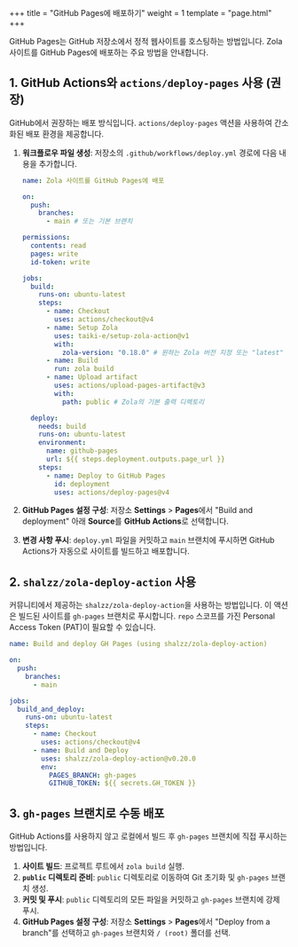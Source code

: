 +++
title = "GitHub Pages에 배포하기"
weight = 1
template = "page.html"
+++

GitHub Pages는 GitHub 저장소에서 정적 웹사이트를 호스팅하는 방법입니다. Zola 사이트를 GitHub Pages에 배포하는 주요 방법을 안내합니다.

## 1. GitHub Actions와 `actions/deploy-pages` 사용 (권장)

GitHub에서 권장하는 배포 방식입니다. `actions/deploy-pages` 액션을 사용하여 간소화된 배포 환경을 제공합니다.

1.  **워크플로우 파일 생성**: 저장소의 `.github/workflows/deploy.yml` 경로에 다음 내용을 추가합니다.

    ```yaml
    name: Zola 사이트를 GitHub Pages에 배포

    on:
      push:
        branches:
          - main # 또는 기본 브랜치

    permissions:
      contents: read
      pages: write
      id-token: write

    jobs:
      build:
        runs-on: ubuntu-latest
        steps:
          - name: Checkout
            uses: actions/checkout@v4
          - name: Setup Zola
            uses: taiki-e/setup-zola-action@v1
            with:
              zola-version: "0.18.0" # 원하는 Zola 버전 지정 또는 "latest"
          - name: Build
            run: zola build
          - name: Upload artifact
            uses: actions/upload-pages-artifact@v3
            with:
              path: public # Zola의 기본 출력 디렉토리

      deploy:
        needs: build
        runs-on: ubuntu-latest
        environment:
          name: github-pages
          url: ${{ steps.deployment.outputs.page_url }}
        steps:
          - name: Deploy to GitHub Pages
            id: deployment
            uses: actions/deploy-pages@v4
    ```

2.  **GitHub Pages 설정 구성**: 저장소 **Settings** > **Pages**에서 "Build and deployment" 아래 **Source**를 **GitHub Actions**로 선택합니다.

3.  **변경 사항 푸시**: `deploy.yml` 파일을 커밋하고 `main` 브랜치에 푸시하면 GitHub Actions가 자동으로 사이트를 빌드하고 배포합니다.

## 2. `shalzz/zola-deploy-action` 사용

커뮤니티에서 제공하는 `shalzz/zola-deploy-action`을 사용하는 방법입니다. 이 액션은 빌드된 사이트를 `gh-pages` 브랜치로 푸시합니다. `repo` 스코프를 가진 Personal Access Token (PAT)이 필요할 수 있습니다.

```yaml
name: Build and deploy GH Pages (using shalzz/zola-deploy-action)

on:
  push:
    branches:
      - main

jobs:
  build_and_deploy:
    runs-on: ubuntu-latest
    steps:
      - name: Checkout
        uses: actions/checkout@v4
      - name: Build and Deploy
        uses: shalzz/zola-deploy-action@v0.20.0
        env:
          PAGES_BRANCH: gh-pages
          GITHUB_TOKEN: ${{ secrets.GH_TOKEN }}
```

## 3. `gh-pages` 브랜치로 수동 배포

GitHub Actions를 사용하지 않고 로컬에서 빌드 후 `gh-pages` 브랜치에 직접 푸시하는 방법입니다.

1.  **사이트 빌드**: 프로젝트 루트에서 `zola build` 실행.
2.  **`public` 디렉토리 준비**: `public` 디렉토리로 이동하여 Git 초기화 및 `gh-pages` 브랜치 생성.
3.  **커밋 및 푸시**: `public` 디렉토리의 모든 파일을 커밋하고 `gh-pages` 브랜치에 강제 푸시.
4.  **GitHub Pages 설정 구성**: 저장소 **Settings** > **Pages**에서 "Deploy from a branch"를 선택하고 `gh-pages` 브랜치와 `/ (root)` 폴더를 선택.